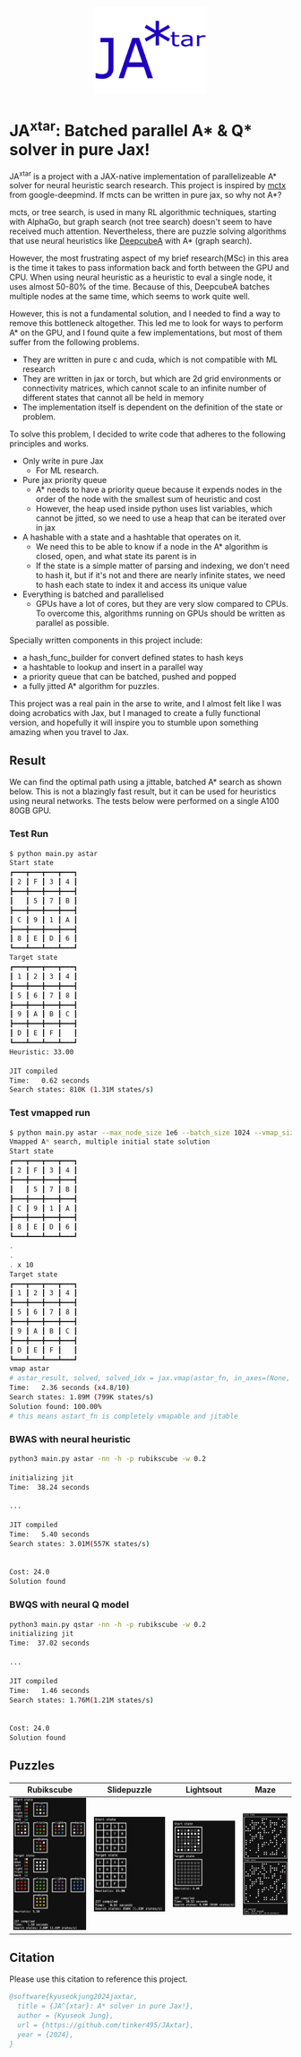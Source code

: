 <div align="center">
  <img src="images/JAxtar.png" alt="logo" width="200"></img>
</div>

# JA<sup>xtar</sup>: Batched parallel A\* & Q\* solver in pure Jax!

JA<sup>xtar</sup> is a project with a JAX-native implementation of parallelizeable A\* solver for neural heuristic search research.
This project is inspired by [mctx](https://github.com/google-deepmind/mctx) from google-deepmind. If mcts can be written in pure jax, so why not A\*?

mcts, or tree search, is used in many RL algorithmic techniques, starting with AlphaGo, but graph search (not tree search) doesn't seem to have received much attention. Nevertheless, there are puzzle solving algorithms that use neural heuristics like [DeepcubeA](https://github.com/forestagostinelli/DeepCubeA) with A\* (graph search).

However, the most frustrating aspect of my brief research(MSc) in this area is the time it takes to pass information back and forth between the GPU and CPU.
When using neural heuristic as a heuristic to eval a single node, it uses almost 50-80% of the time. Because of this, DeepcubeA batches multiple nodes at the same time, which seems to work quite well.

However, this is not a fundamental solution, and I needed to find a way to remove this bottleneck altogether. This led me to look for ways to perform A\* on the GPU, and I found quite a few implementations, but most of them suffer from the following problems.

- They are written in pure c and cuda, which is not compatible with ML research
- They are written in jax or torch, but which are 2d grid environments or connectivity matrices, which cannot scale to an infinite number of different states that cannot all be held in memory
- The implementation itself is dependent on the definition of the state or problem.

To solve this problem, I decided to write code that adheres to the following principles and works.

- Only write in pure Jax
  - For ML research.
- Pure jax priority queue
  - A\* needs to have a priority queue because it expends nodes in the order of the node with the smallest sum of heuristic and cost
  - However, the heap used inside python uses list variables, which cannot be jitted, so we need to use a heap that can be iterated over in jax
- A hashable with a state and a hashtable that operates on it.
  - We need this to be able to know if a node in the A\* algorithm is closed, open, and what state its parent is in
  - If the state is a simple matter of parsing and indexing, we don't need to hash it, but if it's not and there are nearly infinite states, we need to hash each state to index it and access its unique value
- Everything is batched and parallelised
  - GPUs have a lot of cores, but they are very slow compared to CPUs. To overcome this, algorithms running on GPUs should be written as parallel as possible.

Specially written components in this project include:

- a hash_func_builder for convert defined states to hash keys
- a hashtable to lookup and insert in a parallel way
- a priority queue that can be batched, pushed and popped
- a fully jitted A\* algorithm for puzzles.

This project was a real pain in the arse to write, and I almost felt like I was doing acrobatics with Jax, but I managed to create a fully functional version, and hopefully it will inspire you to stumble upon something amazing when you travel to Jax.

## Result

We can find the optimal path using a jittable, batched A\* search as shown below. This is not a blazingly fast result, but it can be used for heuristics using neural networks.
The tests below were performed on a single A100 80GB GPU.

### Test Run

```bash
$ python main.py astar
Start state
┏━━━┳━━━┳━━━┳━━━┓
┃ 2 ┃ F ┃ 3 ┃ 4 ┃
┣━━━╋━━━╋━━━╋━━━┫
┃   ┃ 5 ┃ 7 ┃ B ┃
┣━━━╋━━━╋━━━╋━━━┫
┃ C ┃ 9 ┃ 1 ┃ A ┃
┣━━━╋━━━╋━━━╋━━━┫
┃ 8 ┃ E ┃ D ┃ 6 ┃
┗━━━┻━━━┻━━━┻━━━┛
Target state
┏━━━┳━━━┳━━━┳━━━┓
┃ 1 ┃ 2 ┃ 3 ┃ 4 ┃
┣━━━╋━━━╋━━━╋━━━┫
┃ 5 ┃ 6 ┃ 7 ┃ 8 ┃
┣━━━╋━━━╋━━━╋━━━┫
┃ 9 ┃ A ┃ B ┃ C ┃
┣━━━╋━━━╋━━━╋━━━┫
┃ D ┃ E ┃ F ┃   ┃
┗━━━┻━━━┻━━━┻━━━┛
Heuristic: 33.00

JIT compiled
Time:   0.62 seconds
Search states: 810K (1.31M states/s)
```

### Test vmapped run

```bash
$ python main.py astar --max_node_size 1e6 --batch_size 1024 --vmap_size 10
Vmapped A* search, multiple initial state solution
Start state
┏━━━┳━━━┳━━━┳━━━┓
┃ 2 ┃ F ┃ 3 ┃ 4 ┃
┣━━━╋━━━╋━━━╋━━━┫
┃   ┃ 5 ┃ 7 ┃ B ┃
┣━━━╋━━━╋━━━╋━━━┫
┃ C ┃ 9 ┃ 1 ┃ A ┃
┣━━━╋━━━╋━━━╋━━━┫
┃ 8 ┃ E ┃ D ┃ 6 ┃
┗━━━┻━━━┻━━━┻━━━┛
.
.
. x 10
Target state
┏━━━┳━━━┳━━━┳━━━┓
┃ 1 ┃ 2 ┃ 3 ┃ 4 ┃
┣━━━╋━━━╋━━━╋━━━┫
┃ 5 ┃ 6 ┃ 7 ┃ 8 ┃
┣━━━╋━━━╋━━━╋━━━┫
┃ 9 ┃ A ┃ B ┃ C ┃
┣━━━╋━━━╋━━━╋━━━┫
┃ D ┃ E ┃ F ┃   ┃
┗━━━┻━━━┻━━━┻━━━┛
vmap astar
# astar_result, solved, solved_idx = jax.vmap(astar_fn, in_axes=(None, 0, 0, None))(astar_result_build(), states, filled, target)
Time:   2.36 seconds (x4.8/10)
Search states: 1.89M (799K states/s)
Solution found: 100.00%
# this means astart_fn is completely vmapable and jitable
```

### BWAS with neural heuristic

```bash
python3 main.py astar -nn -h -p rubikscube -w 0.2

initializing jit
Time:  38.24 seconds

...

JIT compiled
Time:   5.40 seconds
Search states: 3.01M(557K states/s)


Cost: 24.0
Solution found
```

### BWQS with neural Q model

```bash
python3 main.py qstar -nn -h -p rubikscube -w 0.2
initializing jit
Time:  37.02 seconds

...

JIT compiled
Time:   1.46 seconds
Search states: 1.76M(1.21M states/s)


Cost: 24.0
Solution found
```

## Puzzles

| Rubikscube                                       | Slidepuzzle                                        | Lightsout                                      | Maze                                |
| ------------------------------------------------ | -------------------------------------------------- | ---------------------------------------------- | ----------------------------------- |
| ![Rubiks cube solve](images/rubikscubesolve.png) | ![Slide puzzle solve](images/slidepuzzlesolve.png) | ![Lights out solve](images/lightsoutsolve.png) | ![Maze solve](images/mazesolve.png) |

## Citation

Please use this citation to reference this project.

```bibtex
@software{kyuseokjung2024jaxtar,
  title = {JA^{xtar}: A* solver in pure Jax!},
  author = {Kyuseok Jung},
  url = {https://github.com/tinker495/JAxtar},
  year = {2024},
}
```
